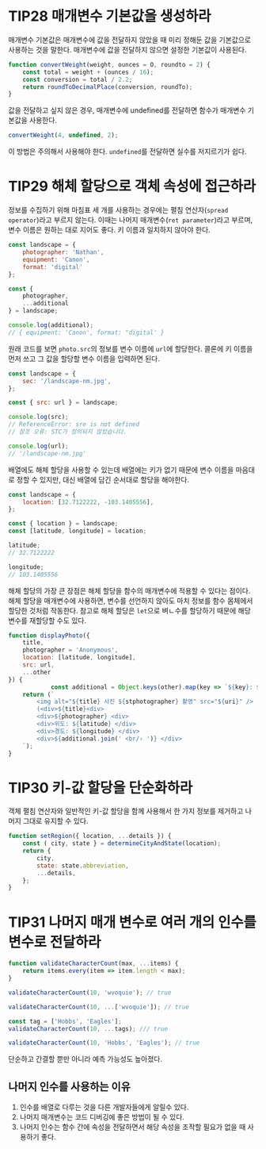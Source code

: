 # TIP28 매개변수 기본값을 생성하라

매개변수 기본값은 매개변수에 값을 전달하지 않았을 때 미리 정해둔 값을 기본값으로 사용하는 것을 말한다. 매개변수에 값을 전달하지 않으면 설정한 기본값이 사용된다.

```jsx
function convertWeight(weight, ounces = O, roundto = 2) {
	const total = weight + (ounces / 16);
	const conversion = total / 2.2;
	return roundToDecimalPlace(conversion, roundTo);
}
```

값을 전달하고 싶지 않은 경우, 매개변수에 undefined를 전달하면 함수가 매개변수 기본값을 사용한다.

```jsx
convertWeight(4, undefined, 2);
```

이 방법은 주의해서 사용해야 한다. `undefined`를 전달하면 실수를 저지르기가 쉽다.

# TIP29 해체 할당으로 객체 속성에 접근하라

정보를 수집하기 위해 마침표 세 개를 사용하는 경우에는 펼침 연산자(`spread operator`)라고 부르지 않는다. 이때는 나머지 매개변수(`ret parameter`)라고 부르며, 변수 이름은 원하는 대로 지어도 좋다. 키 이름과 일치하지 않아야 한다. 

```jsx
const landscape = {
	photographer: 'Nathan',
	equipment: 'Canon',
	format: 'digital'
};

const {
	photographer, 
	...additional
} = landscape;

console.log(additional);
// { equipment: 'Canon', format: "digital' }
```

원래 코드를 보면 `photo.src`의 정보를 변수 이름에 `url`에 할당한다. 콜론에 키 이름을 먼저 쓰고 그 값을 할당할 변수 이름을 입력하면 된다.

```jsx
const landscape = {
	sec: '/landscape-nm.jpg', 
};

const { src: url } = landscape;

console.log(src);
// ReferenceError: sre is not defined
// 참조 오류: STC가 정의되지 않았습니다.

console.log(url);
// '/landscape-nm.jpg'
```

배열에도 해체 할당을 사용할 수 있는데 배열에는 키가 없기 때문에 변수 이름을 마음대로 정할 수 있지만, 대신 배열에 담긴 순서대로 할당을 해야한다. 

```jsx
const landscape = {
	location: [32.7122222, -103.1405556], 
};

const { location } = landscape;
const [latitude, longitude] = location;

latitude;
// 32.7122222

longitude;
// 103.1405556
```

해체 할당의 가장 큰 장점은 해체 할당을 함수의 매개변수에 적용할 수 있다는 점이다. 해체 할당을 매개변수에 사용하면, 변수를 선언하지 않아도 마치 정보를 함수 몸체에서 할당한 것처럼 작동한다. 참고로 해체 할당은 `let`으로 벼ㄴ수를 할당하기 때문에 해당 변수를 재할당할 수도 있다.

```jsx
function displayPhoto({
	title,
	photographer = 'Anonymous',
	location: [latitude, longitude], 
	src: url,
	...other
}) {
			const additional = Object.keys(other).map(key => `${key}: ${other[key]}`);
	return (`
		<img alt="${title} 사진 ${stphotographer} 촬영" src="${uri}" />
		(<div>${title}<div>
		<div>${photographer} <div>
		<div>위도: ${latitude} </div>
		<div>경도: ${longitude} </div>
		<div>${additional.join(' <br/› ')} </div>
	`);
}
```

# TIP30 키-값 할당을 단순화하라

객체 펼침 연산자와 일반적인 키-값 할당을 함께 사용해서 한 가지 정보를 제거하고 나머지 그대로 유지할 수 있다.

```jsx
function setRegion({ location, ...details }) {
	const ( city, state } = determineCityAndState(location);
	return {
		city, 
		state: state.abbreviation,
		...details,
	};
}
```

# TIP31 나머지 매개 변수로 여러 개의 인수를 변수로 전달하라

```jsx
function validateCharacterCount(max, ...items) {
	return items.every(item => item.length < max);
}

validateCharacterCount(10, 'wvoquie'); // true

validateCharacterCount(10, ...['wvoquie']); // true

const tag = ['Hobbs', 'Eagles'];
validateCharacterCount(10, ...tags); /// true

validateCharacterCount(10, 'Hobbs', 'Eagles'); // true
```

 단순하고 간결할 뿐만 아니라 예측 가능성도 높아졌다. 

## 나머지 인수를 사용하는 이유

1. 인수를 배열로 다루는 것을 다른 개발자들에게 알릴수 있다.
2. 나머지 매개변수는 코드 디버깅에 좋은 방법이 될 수 있다. 
3. 나머지 인수는 함수 간에 속성을 전달하면서 해당 속성을 조작할 필요가 없을 때 사용하기 좋다.